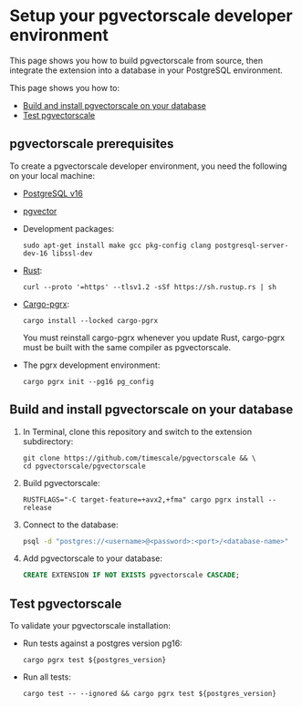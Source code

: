 # Setup your pgvectorscale developer environment

This page shows you how to build pgvectorscale from source, then integrate the 
extension into a database in your PostgreSQL environment.

This page shows you how to:

* [Build and install pgvectorscale on your database](#build-and-install-pgvectorscale-on-your-database)
* [Test pgvectorscale](#test-pgvectorscale)

## pgvectorscale prerequisites

To create a pgvectorscale developer environment, you need the following on your local machine:

* [PostgreSQL v16](https://docs.timescale.com/self-hosted/latest/install/installation-linux/#install-and-configure-timescaledb-on-postgresql)
* [pgvector](https://github.com/pgvector/pgvector/blob/master/README.md)
* Development packages:
    ```
    sudo apt-get install make gcc pkg-config clang postgresql-server-dev-16 libssl-dev
    ```
  
* [Rust][rust-language]:
    ```shell
    curl --proto '=https' --tlsv1.2 -sSf https://sh.rustup.rs | sh
    ```
  
* [Cargo-pgrx][cargo-pgrx]:
    ```shell
    cargo install --locked cargo-pgrx
    ```
  You must reinstall cargo-pgrx whenever you update Rust, cargo-pgrx must 
  be built with the same compiler as pgvectorscale.

 * The pgrx development environment:
    ```shell
    cargo pgrx init --pg16 pg_config
    ```

## Build and install pgvectorscale on your database

1. In Terminal, clone this repository and switch to the extension subdirectory:

    ```shell
    git clone https://github.com/timescale/pgvectorscale && \
    cd pgvectorscale/pgvectorscale
    ```

1. Build pgvectorscale:

    ```shell
    RUSTFLAGS="-C target-feature=+avx2,+fma" cargo pgrx install --release
    ```

1. Connect to the database:

   ```bash
   psql -d "postgres://<username>@<password>:<port>/<database-name>"
   ```

1. Add pgvectorscale to your database:

    ```sql
    CREATE EXTENSION IF NOT EXISTS pgvectorscale CASCADE;
    ```


##  Test pgvectorscale

To validate your pgvectorscale installation:

- Run tests against a postgres version pg16:

  ```shell
  cargo pgrx test ${postgres_version}
  ```

- Run all tests:
  ```shell
  cargo test -- --ignored && cargo pgrx test ${postgres_version}
  ```


[pgvector]: https://github.com/pgvector/pgvector/blob/master/README.md
[rust-language]: https://www.rust-lang.org/
[cargo-pgrx]: https://lib.rs/crates/cargo-pgrx